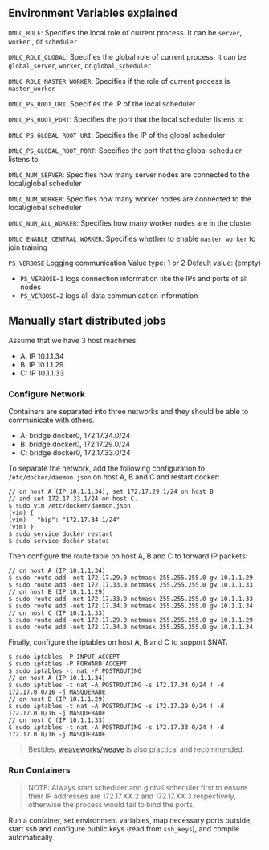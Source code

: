 ## Environment Variables explained

`DMLC_ROLE`: Specifies the local role of current process. It can be `server`,  `worker` , or `scheduler`

`DMLC_ROLE_GLOBAL`: Specifies the global role of current process. It can be `global_server`, `worker`, or `global_scheduler`

`DMLC_ROLE_MASTER_WORKER`: Specifies if the role of current process is `master_worker`

`DMLC_PS_ROOT_URI`: Specifies the IP of the local scheduler

`DMLC_PS_ROOT_PORT`: Specifies the port that the local scheduler listens to

`DMLC_PS_GLOBAL_ROOT_URI`: Specifies the IP of the global scheduler

`DMLC_PS_GLOBAL_ROOT_PORT`: Specifies the port that the global scheduler listens to

`DMLC_NUM_SERVER`: Specifies how many server nodes are connected to the local/global scheduler

`DMLC_NUM_WORKER`: Specifies how many worker nodes are connected to the local/global scheduler

`DMLC_NUM_ALL_WORKER`: Specifies how many worker nodes are in the cluster

`DMLC_ENABLE_CENTRAL_WORKER`: Specifies whether to enable `master worker` to join training 

`PS_VERBOSE` Logging communication Value type: 1 or 2 Default value: (empty)

- `PS_VERBOSE=1` logs connection information like the IPs and ports of all nodes
- `PS_VERBOSE=2` logs all data communication information

## Manually start distributed jobs

Assume that we have 3 host machines:

- A: IP 10.1.1.34
- B: IP 10.1.1.29
- C: IP 10.1.1.33

### Configure Network

Containers are separated into three networks and they should be able to communicate with others.

- A: bridge docker0, 172.17.34.0/24
- B: bridge docker0, 172.17.29.0/24
- C: bridge docker0, 172.17.33.0/24

To separate the network, add the following configuration to `/etc/docker/daemon.json` on host A, B and C and restart docker:

```shell
// on host A (IP 10.1.1.34), set 172.17.29.1/24 on host B
// and set 172.17.33.1/24 on host C.
$ sudo vim /etc/docker/daemon.json
(vim) {
(vim)   "bip": "172.17.34.1/24"  
(vim) }
$ sudo service docker restart
$ sudo service docker status
```

Then configure the route table on host A, B and C to forward IP packets:

```shell
// on host A (IP 10.1.1.34)
$ sudo route add -net 172.17.29.0 netmask 255.255.255.0 gw 10.1.1.29
$ sudo route add -net 172.17.33.0 netmask 255.255.255.0 gw 10.1.1.33
// on host B (IP 10.1.1.29)
$ sudo route add -net 172.17.33.0 netmask 255.255.255.0 gw 10.1.1.33
$ sudo route add -net 172.17.34.0 netmask 255.255.255.0 gw 10.1.1.34
// on host C (IP 10.1.1.33)
$ sudo route add -net 172.17.29.0 netmask 255.255.255.0 gw 10.1.1.29
$ sudo route add -net 172.17.34.0 netmask 255.255.255.0 gw 10.1.1.34
```

Finally, configure the iptables on host A, B and C to support SNAT:

```shell
$ sudo iptables -P INPUT ACCEPT
$ sudo iptables -P FORWARD ACCEPT
$ sudo iptables -t nat -F POSTROUTING
// on host A (IP 10.1.1.34)
$ sudo iptables -t nat -A POSTROUTING -s 172.17.34.0/24 ! -d 172.17.0.0/16 -j MASQUERADE
// on host B (IP 10.1.1.29)
$ sudo iptables -t nat -A POSTROUTING -s 172.17.29.0/24 ! -d 172.17.0.0/16 -j MASQUERADE
// on host C (IP 10.1.1.33)
$ sudo iptables -t nat -A POSTROUTING -s 172.17.33.0/24 ! -d 172.17.0.0/16 -j MASQUERADE
```

> Besides, [weaveworks/weave](https://github.com/weaveworks/weave) is also practical and recommended.

### Run Containers

>  NOTE: Always start scheduler and global scheduler first to ensure their IP addresses are 172.17.XX.2 and 172.17.XX.3 respectively, otherwise the process would fail to bind the ports.

Run a container, set environment variables, map necessary ports outside, start ssh and configure public keys (read from `ssh_keys`), and compile automatically.